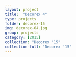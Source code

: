 ```yaml
---
layout: project
title:  "Decorex 4"
type: projects
folder: decorex-15
img: decorex-04.jpg
group: projects
category: [2015]
collection: "Decorex '15"
collection-full: "Decorex '15"
---
```

